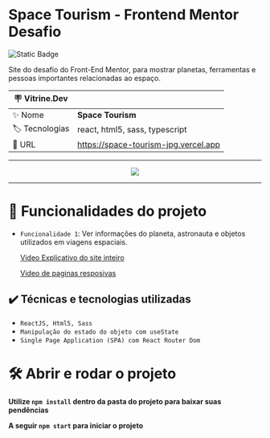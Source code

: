 <h1> Space Tourism - Frontend Mentor Desafio </h1>

![Static Badge](https://img.shields.io/badge/Status-_Finalizado-green?style=for-the-badge)

Site do desafio do Front-End Mentor, para mostrar planetas, ferramentas e pessoas importantes relacionadas ao espaço.

| :placard: Vitrine.Dev |     |
| -------------  | --- |
| :sparkles: Nome        | **Space Tourism**
| :label: Tecnologias | react, html5, sass, typescript
| :rocket: URL         | https://space-tourism-jpg.vercel.app

<hr>

<div align=center>
   <img src="https://github.com/joaoplgaspar/space-tourism/assets/130015259/2b540cd7-51e7-46f0-849c-fad3d400d1b9">
</div>

<hr>


# :hammer: Funcionalidades do projeto

- `Funcionalidade 1`: Ver informações do planeta, astronauta e objetos utilizados em viagens espaciais.

  [Video Explicativo do site inteiro](https://github.com/joaoplgaspar/space-tourism/assets/130015259/7b00ca23-3f4f-4fbf-8c51-363aeeedf808)

  [Video de paginas resposivas](https://github.com/joaoplgaspar/space-tourism/assets/130015259/5caa9bad-e48f-422e-a15f-4f5161657851)


## ✔️ Técnicas e tecnologias utilizadas
- ``ReactJS, Html5, Sass``
- ``Manipulação do estado do objeto com useState``
- ``Single Page Application (SPA) com React Router Dom``


# 🛠️ Abrir e rodar o projeto

**Utilize `npm install` dentro da pasta do projeto para baixar suas pendências**

**A seguir `npm start` para iniciar o projeto**
